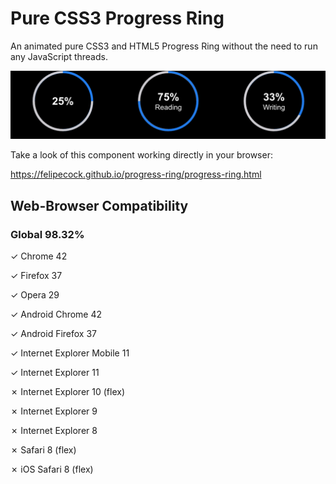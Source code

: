# Pure CSS3 Progress Ring
An animated pure CSS3 and HTML5 Progress Ring without the need to run any JavaScript threads.

![Preview of three samples of the Progress Ring component](/screenshot.png?raw=true "Progress Ring Preview")

Take a look of this component working directly in your browser:

https://felipecock.github.io/progress-ring/progress-ring.html


## Web-Browser Compatibility

### Global	98.32%

✓ Chrome 42

✓ Firefox 37

✓ Opera 29

✓ Android Chrome 42

✓ Android Firefox 37

✓ Internet Explorer Mobile 11

✓ Internet Explorer 11

✗ Internet Explorer 10 (flex)

✗ Internet Explorer 9

✗ Internet Explorer 8

✗ Safari 8 (flex)

✗ iOS Safari 8 (flex)
